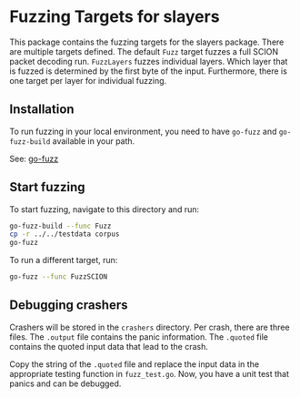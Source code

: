 # Fuzzing Targets for slayers

This package contains the fuzzing targets for the slayers package.
There are multiple targets defined. The default `Fuzz` target fuzzes
a full SCION packet decoding run. `FuzzLayers` fuzzes individual layers.
Which layer that is fuzzed is determined by the first byte of the input.
Furthermore, there is one target per layer for individual fuzzing.

## Installation

To run fuzzing in your local environment, you need to have `go-fuzz` and
`go-fuzz-build` available in your path.

See: [go-fuzz](https://github.com/dvyukov/go-fuzz)

## Start fuzzing

To start fuzzing, navigate to this directory and run:

```bash
go-fuzz-build --func Fuzz
cp -r ../../testdata corpus
go-fuzz
```

To run a different target, run:

```bash
go-fuzz --func FuzzSCION
```

## Debugging crashers

Crashers will be stored in the `crashers` directory. Per crash, there are
three files. The `.output` file contains the panic information. The `.quoted`
file contains the quoted input data that lead to the crash.

Copy the string of the `.quoted` file and replace the input data in the
appropriate testing function in `fuzz_test.go`. Now, you have a unit test
that panics and can be debugged.
